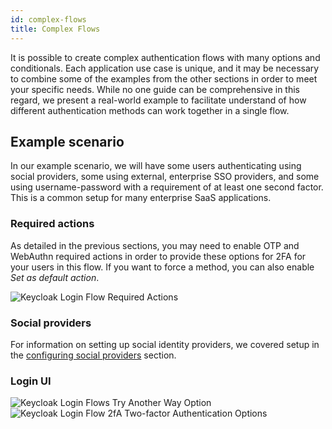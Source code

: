 ```yaml
---
id: complex-flows
title: Complex Flows
---
```


It is possible to create complex authentication flows with many options and conditionals. Each application use case is unique, and it may be necessary to combine some of the examples from the other sections in order to meet your specific needs. While no one guide can be comprehensive in this regard, we present a real-world example to facilitate understand of how different authentication methods can work together in a single flow.

## Example scenario

In our example scenario, we will have some users authenticating using social providers, some using external, enterprise SSO providers, and some using username-password with a requirement of at least one second factor. This is a common setup for many enterprise SaaS applications.

### Required actions

As detailed in the previous sections, you may need to enable OTP and WebAuthn required actions in order to provide these options for 2FA for your users in this flow. If you want to force a method, you can also enable _Set as default action_.

![Keycloak Login Flow Required Actions](/docs/auth-complex-flows-ra.png)

### Social providers

For information on setting up social identity providers, we covered setup in the [configuring social providers](../social-login#configuring-social-providers) section.

### Login UI

![Keycloak Login Flows Try Another Way Option](/docs/auth-complex-flows-ui-try.png)
![Keycloak Login Flow 2fA Two-factor Authentication Options](/docs/auth-complex-flows-ui-2fa-options.png)
